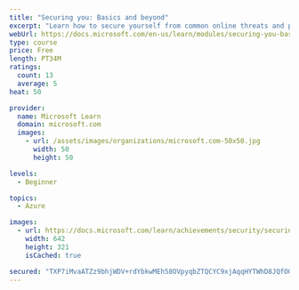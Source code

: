 ```yaml
---
title: "Securing you: Basics and beyond"
excerpt: "Learn how to secure yourself from common online threats and protect your identity at work and home."
webUrl: https://docs.microsoft.com/en-us/learn/modules/securing-you-basics-beyond/
type: course
price: Free
length: PT34M
ratings:
  count: 13
  average: 5
heat: 50

provider:
  name: Microsoft Learn
  domain: microsoft.com
  images:
    - url: /assets/images/organizations/microsoft.com-50x50.jpg
      width: 50
      height: 50

levels:
  - Beginner

topics:
  - Azure

images:
  - url: https://docs.microsoft.com/learn/achievements/security/securing-you-basics-beyond-social.png
    width: 642
    height: 321
    isCached: true

secured: "TXP7iMvaATZz9bhjWDV+rdYbkwMEh58OVpyqbZTQCYC9xjAqqHYTWhD8JQfOG7OWQrdQBrbkJtZPSPvIHpGkEEwbTGP2Xgq8637ZeHmXZmDm1NrZwLwY2f6KOVi4kqATX4EtTkeDk+cOluTYn+fJhiOaoMal9Ha+NcPHIGka2PNcqBaNFQgMYQfzoRLeEEhlL+YLvMMHvJ/cMcqZ8ftGVWORa+AaeDt3cS9KGokFjX3cEOEfsA3UtsjPQR5vO8oD3Kujtt3MDhxlQabuR1An3FqNqyMpZ7xb+bMSi+hYwOBbxHNWHvTDcL9eUtN13lbbcJvapkT3jnEBT6YeOWlU5H8lpljl64qZSa1RcgyVW/D5RC6550DIUHUzbLY9A/HqSE9UDvlXDyUEOZv23yuHc1uqQHInOD1Owzl86ExgxO0=;xiNiC9ydA4et370gTLgUIA=="
---
```



